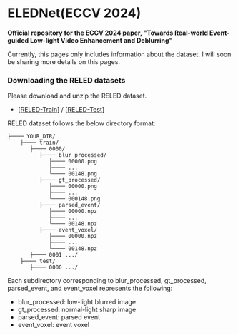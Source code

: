 # ELEDNet(ECCV 2024)
**Official repository for the ECCV 2024 paper, "Towards Real-world Event-guided Low-light Video Enhancement and Deblurring"**

Currently, this pages only includes information about the dataset. I will soon be sharing more details on this pages.

### Downloading the RELED datasets 
Please download and unzip the RELED dataset.

* [[RELED-Train](https://drive.google.com/file/d/1Syf_hhmyzXvHlhoMHQU4TSaEtXPkIT3U/view?usp=drive_link)] / [[RELED-Test](https://drive.google.com/file/d/1y-8cjnTHOyOz6jgy0T-gMcmiAnwdRf5R/view?usp=drive_link)]

RELED dataset follows the below directory format:
```
├──── YOUR_DIR/
    ├──── train/
       ├──── 0000/
          ├──── blur_processed/
             ├──── 00000.png
             ├──── ...
             └──── 00148.png
          ├──── gt_processed/
             ├──── 00000.png
             ├──── ...
             └──── 000148.png
          ├──── parsed_event/
             ├──── 00000.npz
             ├──── ...
             └──── 00148.npz
          ├──── event_voxel/
             ├──── 00000.npz
             ├──── ...
             └──── 00148.npz
       ├──── 0001 .../
    ├──── test/
       ├──── 0000 .../
```

Each subdirectory corresponding to blur_processed, gt_processed, parsed_event, and event_voxel represents the following:
* blur_processed: low-light blurred image
* gt_processed: normal-light sharp image
* parsed_event: parsed event
* event_voxel: event voxel
